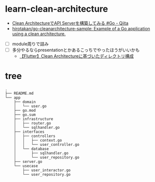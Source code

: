 # learn-clean-architecture

- [Clean ArchitectureでAPI Serverを構築してみる #Go - Qiita](https://l.pg1x.com/1PcLM6zT7HkYVGiH8)
- [hirotakan/go-cleanarchitecture-sample: Example of a Go application using a clean architecture.](https://l.pg1x.com/8EdLZ6dnP7jHvqMt7)

- [ ] module周りで詰み
- [ ] 多分やるならpresentationとかあるこっちでやったほうがいいかも
  - [【Flutter】Clean Architectureに基づいたディレクトリ構成](https://l.pg1x.com/4J7qKbLn5nLJ2t6dA)

# tree
```
.
├── README.md
└── app
    ├── domain
    │   └── user.go
    ├── go.mod
    ├── go.sum
    ├── infrastructure
    │   ├── router.go
    │   └── sqlhandler.go
    ├── interfaces
    │   ├── controllers
    │   │   ├── context.go
    │   │   └── user_controller.go
    │   └── database
    │       ├── sqlhandler.go
    │       └── user_repository.go
    ├── server.go
    └── usecase
        ├── user_interactor.go
        └── user_repository.go
```
